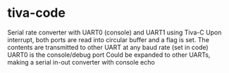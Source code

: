 tiva-code
=========

Serial rate converter with UART0 (console) and UART1 using Tiva-C
Upon interrupt, both ports are read into circular buffer and a flag is set.
The contents are transmitted to other UART at any baud rate (set in code)
UART0 is the console/debug port
Could be expanded to other UARTs, making a serial in-out converter with console echo 
